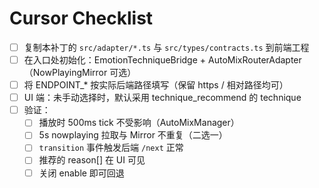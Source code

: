 # Cursor Checklist
- [ ] 复制本补丁的 `src/adapter/*.ts` 与 `src/types/contracts.ts` 到前端工程
- [ ] 在入口处初始化：EmotionTechniqueBridge + AutoMixRouterAdapter（NowPlayingMirror 可选）
- [ ] 将 ENDPOINT_* 按实际后端路径填写（保留 https / 相对路径均可）
- [ ] UI 端：未手动选择时，默认采用 technique_recommend 的 technique
- [ ] 验证：
  - [ ] 播放时 500ms tick 不受影响（AutoMixManager）
  - [ ] 5s nowplaying 拉取与 Mirror 不重复（二选一）
  - [ ] `transition` 事件触发后端 `/next` 正常
  - [ ] 推荐的 reason[] 在 UI 可见
  - [ ] 关闭 enable 即可回退
